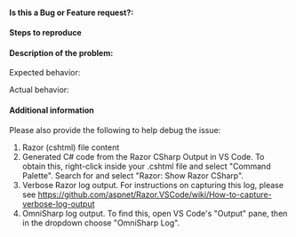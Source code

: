 #### Is this a Bug or Feature request?:


#### Steps to reproduce


#### Description of the problem:

Expected behavior:

Actual behavior:

#### Additional information

Please also provide the following to help debug the issue:

1. Razor (cshtml) file content
2. Generated C# code from the Razor CSharp Output in VS Code. To obtain this, right-click inside your .cshtml file and select "Command Palette". Search for and select "Razor: Show Razor CSharp".
3. Verbose Razor log output. For instructions on capturing this log, please see https://github.com/aspnet/Razor.VSCode/wiki/How-to-capture-verbose-log-output
4. OmniSharp log output. To find this, open VS Code's "Output" pane, then in the dropdown choose "OmniSharp Log".
